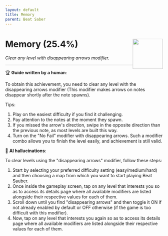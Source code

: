 ```yaml
---
layout: default
title: Memory
parent: Beat Saber
---
```


# Memory (25.4%) <img style="float: right;" src="https://cdn.cloudflare.steamstatic.com/steamcommunity/public/images/apps/620980/61d16ab5d46beaf3b117b74e4ddcf0aa27dd61cc.jpg" width="96" height="96">

_Clear any level with disappearing arrows modifier._

***

:trophy: **Guide written by a human**:

To obtain this achievement, you need to clear any level with the disappearing arrows modifier (This modifier makes arrows on notes disappear shortly after the note spawns). 

Tips:
1. Play on the easiest difficulty if you find it challenging. 
2. Pay attention to the notes at the moment they spawn. 
3. If you missed the arrow's direction, swipe in the opposite direction than the previous note, as most levels are built this way.
4. Turn on the "No Fail" modifier with disappearing arrows. Such a modifier combo allows you to finish the level easily, and achievement is still valid.

:robot: **AI hallucinations**:

To clear levels using the "disappearing arrows" modifier, follow these steps:
1. Start by selecting your preferred difficulty setting (easy/medium/hard) and then choosing a map from which you want to start playing Beat Sauber.
2. Once inside the gameplay screen, tap on any level that interests you so as to access its details page where all available modifiers are listed alongside their respective values for each of them. 
3. Scroll down until you find "disappearing arrows" and then toggle it ON if not already enabled by default or OFF otherwise (if the game is too difficult with this modifier).
4. Now, tap on any level that interests you again so as to access its details page where all available modifiers are listed alongside their respective values for each of them.
